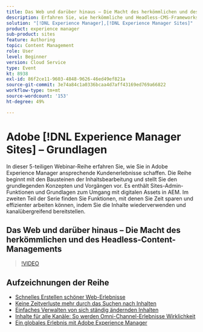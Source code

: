 ```yaml
---
title: Das Web und darüber hinaus – Die Macht des herkömmlichen und des Headless-Content-Managements
description: Erfahren Sie, wie herkömmliche und Headless-CMS-Frameworks die Zukunft des Content Managements und der Bereitstellung digitaler Erlebnisse gestalten.
solution: "[!DNL Experience Manager],[!DNL Experience Manager Sites]"
product: experience manager
sub-product: sites
feature: Authoring
topic: Content Management
role: User
level: Beginner
version: Cloud Service
type: Event
kt: 8938
exl-id: 86f2ce11-9603-4848-9626-46ed49ef821a
source-git-commit: 3e74a84c1a0336bcaa4d7aff43169ed769a66822
workflow-type: tm+mt
source-wordcount: '153'
ht-degree: 49%

---
```


# Adobe [!DNL Experience Manager Sites] – Grundlagen

In dieser 5-teiligen Webinar-Reihe erfahren Sie, wie Sie in Adobe Experience Manager ansprechende Kundenerlebnisse schaffen. Die Reihe beginnt mit den Bausteinen der Inhaltsbearbeitung und stellt Sie den grundlegenden Konzepten und Vorgängen vor. Es enthält Sites-Admin-Funktionen und Grundlagen zum Umgang mit digitalen Assets in AEM. Im zweiten Teil der Serie finden Sie Funktionen, mit denen Sie Zeit sparen und effizienter arbeiten können, indem Sie die Inhalte wiederverwenden und kanalübergreifend bereitstellen.

## Das Web und darüber hinaus – Die Macht des herkömmlichen und des Headless-Content-Managements

>[!VIDEO](https://video.tv.adobe.com/v/336949/?quality=12&learn=on&hidetitle=true)

<!-- description -->

## Aufzeichnungen der Reihe

* [Schnelles Erstellen schöner Web-Erlebnisse](authoring-fundamentals.md)
* [Keine Zeitverluste mehr durch das Suchen nach Inhalten](media-library-administration.md)
* [Einfaches Verwalten von sich ständig ändernden Inhalten](collaboration-tools.md)
* [Inhalte für alle Kanäle: So werden Omni-Channel-Erlebnisse Wirklichkeit](omnichannel-experiences.md)
* [Ein globales Erlebnis mit Adobe Experience Manager](multi-site-management-web-translation.md)
